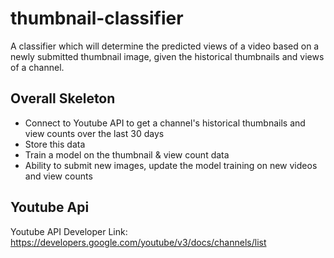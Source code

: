 # thumbnail-classifier
A classifier which will determine the predicted views of a video based on a newly submitted thumbnail image, given the historical thumbnails and views of a channel.

## Overall Skeleton
- Connect to Youtube API to get a channel's historical thumbnails and view counts over the last 30 days
- Store this data
- Train a model on the thumbnail & view count data
- Ability to submit new images, update the model training on new videos and view counts

## Youtube Api

Youtube API Developer Link: https://developers.google.com/youtube/v3/docs/channels/list